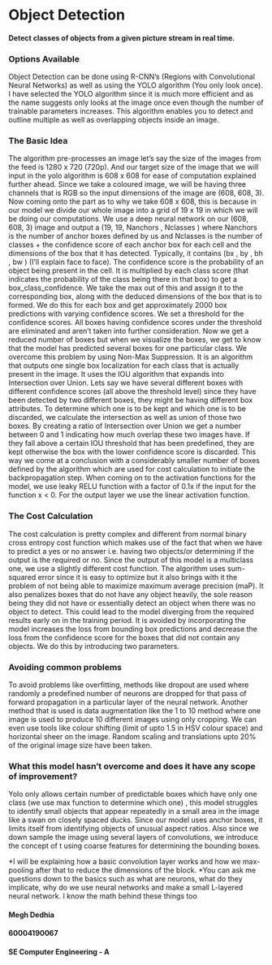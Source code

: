 # Object Detection

#### Detect classes of objects from a given picture stream in real time.

### Options Available
Object Detection can be done using R-CNN’s (Regions with Convolutional Neural Networks) as well as using the YOLO algorithm (You only look once). I have selected the YOLO algorithm since it is much more efficient and as the name suggests only looks at the image once even though the number of trainable parameters increases. This algorithm enables you to detect and outline multiple as well as overlapping objects inside an image.

### The Basic Idea
The algorithm pre-processes an image let’s say the size of the images from the feed is 1280 x 720 (720p). And our target size of the image that we will input in the yolo algorithm is 608 x 608 for ease of computation explained further ahead. Since we take a coloured image, we will be having three channels that is RGB so the input dimensions of the image are (608, 608, 3). Now coming onto the part as to why we take 608 x 608, this is because in our model we divide our whole image into a grid of 19 x 19 in which we will be doing our computations.
We use a deep neural network on our (608, 608, 3) image and output a                               (19, 19, Nanchors , Nclasses ) where Nanchors  is the number of anchor boxes defined by us and Nclasses is the number of classes + the confidence score of each anchor box for each cell and the dimensions of the box that it has detected. Typically, it contains (bx , by , bh , bw ) (I’ll explain face to face). The confidence score is the probability of an object being present in the cell. It is multiplied by each class score (that indicates the probability of the class being there in that box) to get a box_class_confidence. We take the max out of this and assign it to the corresponding box, along with the deduced dimensions of the box that is to formed. We do this for each box and get approximately 2000 box predictions with varying confidence scores. We set a threshold for the confidence scores. All boxes having confidence scores under the threshold are eliminated and aren’t taken into further consideration. Now we get a reduced number of boxes but when we visualize the boxes, we get to know that the model has predicted several boxes for one particular class. We overcome this problem by using Non-Max Suppression. It is an algorithm that outputs one single box localization for each class that is actually present in the image. It uses the IOU algorithm that expands into Intersection over Union. Lets say we have several different boxes with different confidence scores (all above the threshold level) since they have been detected by two different boxes, they might be having different box attributes. To determine which one is to be kept and which one is to be discarded, we calculate the intersection as well as union of those two boxes. By creating a ratio of Intersection over Union we get a number between 0 and 1 indicating how much overlap these two images have. If they fall above a certain IOU threshold that has been predefined, they are kept otherwise the box with the lower confidence score is discarded. This way we come at a conclusion with a considerably smaller number of boxes defined by the algorithm which are used for cost calculation to initiate the backpropagation step. When coming on to the activation functions for the model, we use leaky RELU function with a factor of 0.1x if the input for the function x < 0. For the output layer we use the linear activation function.

### The Cost Calculation
The cost calculation is pretty complex and different from normal binary cross entropy cost function which makes use of the fact that when we have to predict a yes or no answer i.e. having two objects/or determining if the output is the required or no. Since the output of this model is a multiclass one, we use a slightly different cost function. The algorithm uses sum-squared error since it is easy to optimize but it also brings with it the problem of not being able to maximize maximum average precision (maP). It also penalizes boxes that do not have any object heavily, the sole reason being they did not have or essentially detect an object when there was no object to detect. This could lead to the model diverging from the required results early on in the training period. It is avoided by incorporating the model increases the loss from bounding box predictions and decrease the loss from the confidence score for the boxes that did not contain any objects. We do this by introducing two parameters.

### Avoiding common problems
To avoid problems like overfitting, methods like dropout are used where randomly a predefined number of neurons are dropped for that pass of forward propagation in a particular layer of the neural network. Another method that is used is data augmentation like the 1 to 10 method where one image is used to produce 10 different images using only cropping. We can even use tools like colour shifting (limit of upto 1.5 in HSV colour space)  and horizontal sheer on the image. Random scaling and translations upto 20% of the original image size have been taken.



### What this model hasn’t overcome and does it have any scope of improvement?
Yolo only allows certain number of predictable boxes which have only one class (we use max function to determine which one) , this model struggles to identify small objects that appear repeatedly in a small area in the image like a swan on closely spaced ducks.
Since our model uses anchor boxes, it limits itself from identifying objects of unusual aspect ratios. Also since we down sample the image using several layers of convolutions, we introduce the concept of t using coarse features for determining the bounding boxes.


*I will be explaining how a basic convolution layer works and how we max-pooling after that to reduce the dimensions of the block.
*You can ask me questions down to the basics such as what are neurons, what do they implicate, why do we use neural networks and make a small L-layered neural network. I know the math behind these things too

#### Megh Dedhia

#### 60004190067

#### SE Computer Engineering - A